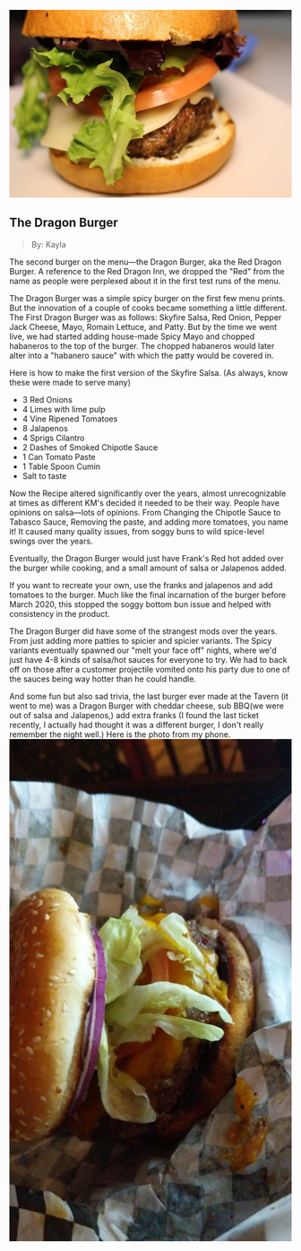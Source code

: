
![The Dragon Burger](images/durgonborger.bmp "DURGON BLORUGER")
## The Dragon Burger
> By: Kayla

The second burger on the menu—the Dragon Burger, aka the Red Dragon Burger. A reference to the Red Dragon Inn, we dropped the "Red" from the name as people were perplexed about it in the first test runs of the menu.

The Dragon Burger was a simple spicy burger on the first few menu prints. But the innovation of a couple of cooks became something a little different. The First Dragon Burger was as follows: Skyfire Salsa, Red Onion, Pepper Jack Cheese, Mayo, Romain Lettuce, and Patty. But by the time we went live, we had started adding house-made Spicy Mayo and chopped habaneros to the top of the burger. The chopped habaneros would later alter into a "habanero sauce" with which the patty would be covered in.

Here is how to make the first version of the Skyfire Salsa.
(As always, know these were made to serve many)  
- 3 Red Onions
- 4 Limes with lime pulp
- 4 Vine Ripened Tomatoes
- 8 Jalapenos
- 4 Sprigs Cilantro
- 2 Dashes of Smoked Chipotle Sauce
- 1 Can Tomato Paste
- 1 Table Spoon Cumin
- Salt to taste

Now the Recipe altered significantly over the years, almost unrecognizable at times as different KM's decided it needed to be their way. People have opinions on salsa—lots of opinions. From Changing the Chipotle Sauce to Tabasco Sauce, Removing the paste, and adding more tomatoes, you name it! It caused many quality issues, from soggy buns to wild spice-level swings over the years.

Eventually, the Dragon Burger would just have Frank's Red hot added over the burger while cooking, and a small amount of salsa or Jalapenos added.

If you want to recreate your own, use the franks and jalapenos and add tomatoes to the burger. Much like the final incarnation of the burger before March 2020, this stopped the soggy bottom bun issue and helped with consistency in the product.

The Dragon Burger did have some of the strangest mods over the years. From just adding more patties to spicier and spicier variants. The Spicy variants eventually spawned our "melt your face off" nights, where we'd just have 4-8 kinds of salsa/hot sauces for everyone to try. We had to back off on those after a customer projectile vomited onto his party due to one of the sauces being way hotter than he could handle.

And some fun but also sad trivia, the last burger ever made at the Tavern (it went to me) was a Dragon Burger with cheddar cheese, sub BBQ(we were out of salsa and Jalapenos,) add extra franks (I found the last ticket recently, I actually had thought it was a different burger, I don't really remember the night well.) Here is the photo from my phone.
![Last Dragon](images/lastdragon.bmp "last one")